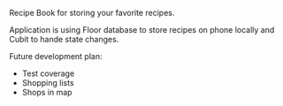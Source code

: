 Recipe Book for storing your favorite recipes.

Application is using Floor database to store recipes on phone locally and Cubit to hande state changes.

Future development plan:
  - Test coverage
  - Shopping lists
  - Shops in map
